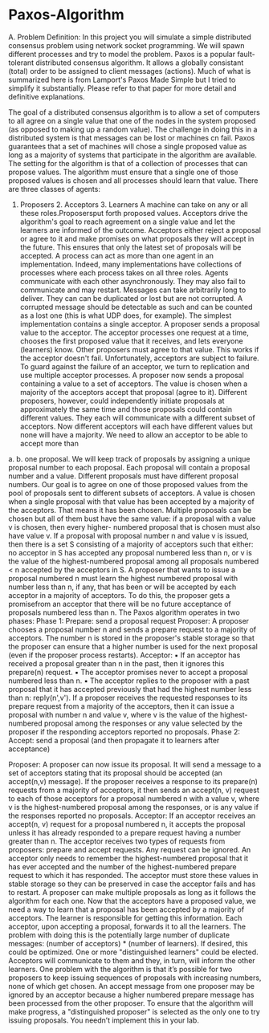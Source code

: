 # Paxos-Algorithm

A. Problem Definition:
In this project you will simulate a simple distributed consensus problem using network socket programming. We will spawn different processes and try to model the problem.
Paxos is a popular fault-tolerant distributed consensus algorithm. It allows a globally consistant (total) order to be assigned to client messages (actions).
Much of what is summarized here is from Lamport's Paxos Made Simple but I tried to simplify it substantially. Please refer to that paper for more detail and definitive explanations.
  
The goal of a distributed consensus algorithm is to allow a set of computers to all agree on a single value that one of the nodes in the system proposed (as opposed to making up a random value). The challenge in doing this in a distributed system is that messages can be lost or machines cn fail. Paxos guarantees that a set of machines will chose a single proposed value as long as a majority of systems that participate in the algorithm are available.
The setting for the algorithm is that of a collection of processes that can propose values. The algorithm must ensure that a single one of those proposed values is chosen and all processes should learn that value.
There are three classes of agents:
1. Proposers 2. Acceptors 3. Learners
A machine can take on any or all these roles.Proposersput forth proposed values. Acceptors drive the algorithm's goal to reach agreement on a single value and let the learners are informed of the outcome. Acceptors either reject a proposal or agree to it and make promises on what proposals they will accept in the future. This ensures that only the latest set of proposals will be accepted. A process can act as more than one agent in an implementation. Indeed, many implementations have collections of processes where each process takes on all three roles.
Agents communicate with each other asynchronously. They may also fail to communicate and may restart. Messages can take arbitrarily long to deliver. They can can be duplicated or lost but are not corrupted. A corrupted message should be detectable as such and can be counted as a lost one (this is what UDP does, for example).
The simplest implementation contains a single acceptor. A proposer sends a proposal value to the acceptor. The acceptor processes one request at a time, chooses the first proposed value that it receives, and lets everyone (learners) know. Other proposers must agree to that value.
This works if the acceptor doesn't fail. Unfortunately, acceptors are subject to failure. To guard against the failure of an acceptor, we turn to replication and use multiple acceptor processes. A proposer now sends a proposal containing a value to a set of acceptors. The value is chosen when a majority of the acceptors accept that proposal (agree to it).
Different proposers, however, could independently initiate proposals at approximately the same time and those proposals could contain different values. They each will communicate with a different subset of acceptors. Now different acceptors will each have different values but none will have a majority. We need to allow an acceptor to be able to accept more than

a. b.
one proposal. We will keep track of proposals by assigning a unique proposal number to each proposal. Each proposal will contain a proposal number and a value. Different proposals must have different proposal numbers. Our goal is to agree on one of those proposed values from the pool of proposals sent to different subsets of acceptors.
A value is chosen when a single proposal with that value has been accepted by a majority of the acceptors. That means it has been chosen. Multiple proposals can be chosen but all of them bust have the same value: if a proposal with a value v is chosen, then every higher- numbered proposal that is chosen must also have value v.
If a proposal with proposal number n and value v is issued, then there is a set S consisting of a majority of acceptors such that either:
no acceptor in S has accepted any proposal numbered less than n, or
v is the value of the highest-numbered proposal among all proposals numbered < n accepted by the acceptors in S.
A proposer that wants to issue a proposal numbered n must learn the highest numbered proposal with number less than n, if any, that has been or will be accepted by each acceptor in a majority of acceptors. To do this, the proposer gets a promisefrom an acceptor that there will be no future acceptance of proposals numbered less than n.
The Paxos algorithm operates in two phases:
Phase 1: Prepare: send a proposal request
Proposer:
A proposer chooses a proposal number n and sends a prepare request to a majority of acceptors. The number n is stored in the proposer's stable storage so that the proposer can ensure that a higher number is used for the next proposal (even if the proposer process restarts).
Acceptor:
▪ If an acceptor has received a proposal greater than n in the past, then it ignores this prepare(n) request.
▪ The acceptor promises never to accept a proposal numbered less than n.
▪ The acceptor replies to the proposer with a past proposal that it has accepted
previously that had the highest number less than n: reply(n',v').
If a proposer receives the requested responses to its prepare request from a majority of the acceptors, then it can issue a proposal with number n and value v, where v is the value of the highest-numbered proposal among the responses or any value selected by the proposer if the responding acceptors reported no proposals.
Phase 2: Accept: send a proposal (and then propagate it to learners after acceptance)

Proposer:
A proposer can now issue its proposal. It will send a message to a set of acceptors stating that its proposal should be accepted (an accept(n,v) message). If the proposer receives a response to its prepare(n) requests from a majority of acceptors, it then sends an accept(n, v) request to each of those acceptors for a proposal numbered n with a value v, where v is the highest-numbered proposal among the responses, or is any value if the responses reported no proposals.
Acceptor:
If an acceptor receives an accept(n, v) request for a proposal numbered n, it accepts the proposal unless it has already responded to a prepare request having a number greater than n.
The acceptor receives two types of requests from proposers: prepare and accept requests. Any request can be ignored. An acceptor only needs to remember the highest-numbered proposal that it has ever accepted and the number of the highest-numbered prepare request to which it has responded. The acceptor must store these values in stable storage so they can be preserved in case the acceptor fails and has to restart.
A proposer can make multiple proposals as long as it follows the algorithm for each one.
Now that the acceptors have a proposed value, we need a way to learn that a proposal has been accepted by a majority of acceptors. The learner is responsible for getting this information. Each acceptor, upon accepting a proposal, forwards it to all the learners. The problem with doing this is the potentially large number of duplicate messages: (number of acceptors) * (number of learners). If desired, this could be optimized. One or more "distinguished learners" could be elected. Acceptors will communicate to them and they, in turn, will inform the other learners.
One problem with the algorithm is that it’s possible for two proposers to keep issuing sequences of proposals with increasing numbers, none of which get chosen. An accept message from one proposer may be ignored by an acceptor because a higher numbered prepare message has been processed from the other proposer. To ensure that the algorithm will make progress, a "distinguished proposer" is selected as the only one to try issuing proposals. You needn’t implement this in your lab.
